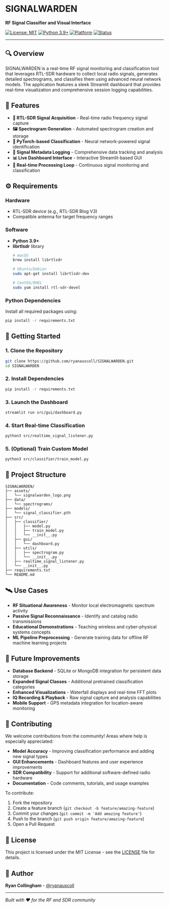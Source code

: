 # SIGNALWARDEN

**RF Signal Classifier and Visual Interface**

[![License: MIT](https://img.shields.io/badge/License-MIT-yellow.svg)](https://opensource.org/licenses/MIT)
[![Python 3.9+](https://img.shields.io/badge/python-3.9+-blue.svg)](https://www.python.org/downloads/)
[![Platform](https://img.shields.io/badge/platform-macOS%20%7C%20Linux-lightgrey)](https://github.com/ryanauscoll/SIGNALWARDEN)
[![Status](https://img.shields.io/badge/status-in%20development-orange)](https://github.com/ryanauscoll/SIGNALWARDEN)

---

## 🔍 Overview

SIGNALWARDEN is a real-time RF signal monitoring and classification tool that leverages RTL-SDR hardware to collect local radio signals, generates detailed spectrograms, and classifies them using advanced neural network models. The application features a sleek Streamlit dashboard that provides real-time visualization and comprehensive session logging capabilities.

## 🧠 Features

- **📡 RTL-SDR Signal Acquisition** - Real-time radio frequency signal capture
- **🖼 Spectrogram Generation** - Automated spectrogram creation and storage
- **🧠 PyTorch-based Classification** - Neural network-powered signal identification
- **🧾 Signal Metadata Logging** - Comprehensive data tracking and analysis
- **📊 Live Dashboard Interface** - Interactive Streamlit-based GUI
- **🔄 Real-time Processing Loop** - Continuous signal monitoring and classification

## ⚙️ Requirements

### Hardware
- RTL-SDR device (e.g., RTL-SDR Blog V3)
- Compatible antenna for target frequency ranges

### Software
- **Python 3.9+**
- **librtlsdr** library
  ```bash
  # macOS
  brew install librtlsdr
  
  # Ubuntu/Debian
  sudo apt-get install librtlsdr-dev
  
  # CentOS/RHEL
  sudo yum install rtl-sdr-devel
  ```

### Python Dependencies

Install all required packages using:

```bash
pip install -r requirements.txt
```

## 🚀 Getting Started

### 1. Clone the Repository
```bash
git clone https://github.com/ryanauscoll/SIGNALWARDEN.git
cd SIGNALWARDEN
```

### 2. Install Dependencies
```bash
pip install -r requirements.txt
```

### 3. Launch the Dashboard
```bash
streamlit run src/gui/dashboard.py
```

### 4. Start Real-time Classification
```bash
python3 src/realtime_signal_listener.py
```

### 5. (Optional) Train Custom Model
```bash
python3 src/classifier/train_model.py
```

## 📁 Project Structure

```
SIGNALWARDEN/
├── assets/
│   └── signalwarden_logo.png
├── data/
│   └── spectrograms/
├── models/
│   └── signal_classifier.pth
├── src/
│   ├── classifier/
│   │   ├── model.py
│   │   ├── train_model.py
│   │   └── __init__.py
│   ├── gui/
│   │   └── dashboard.py
│   ├── utils/
│   │   ├── spectrogram.py
│   │   └── __init__.py
│   ├── realtime_signal_listener.py
│   └── __init__.py
├── requirements.txt
└── README.md
```

## 🛰 Use Cases

- **RF Situational Awareness** - Monitor local electromagnetic spectrum activity
- **Passive Signal Reconnaissance** - Identify and catalog radio transmissions
- **Educational Demonstrations** - Teaching wireless and cyber-physical systems concepts
- **ML Pipeline Preprocessing** - Generate training data for offline RF machine learning projects

## 🔮 Future Improvements

- **Database Backend** - SQLite or MongoDB integration for persistent data storage
- **Expanded Signal Classes** - Additional pretrained classification categories
- **Enhanced Visualizations** - Waterfall displays and real-time FFT plots
- **IQ Recording & Playback** - Raw signal capture and analysis capabilities
- **Mobile Support** - GPS metadata integration for location-aware monitoring

## 🤝 Contributing

We welcome contributions from the community! Areas where help is especially appreciated:

- **Model Accuracy** - Improving classification performance and adding new signal types
- **GUI Enhancements** - Dashboard features and user experience improvements
- **SDR Compatibility** - Support for additional software-defined radio hardware
- **Documentation** - Code comments, tutorials, and usage examples

To contribute:
1. Fork the repository
2. Create a feature branch (`git checkout -b feature/amazing-feature`)
3. Commit your changes (`git commit -m 'Add amazing feature'`)
4. Push to the branch (`git push origin feature/amazing-feature`)
5. Open a Pull Request

## 📜 License

This project is licensed under the MIT License - see the [LICENSE](LICENSE) file for details.

## 👤 Author

**Ryan Collingham** - [@ryanauscoll](https://github.com/ryanauscoll)

---

*Built with ❤️ for the RF and SDR community*

